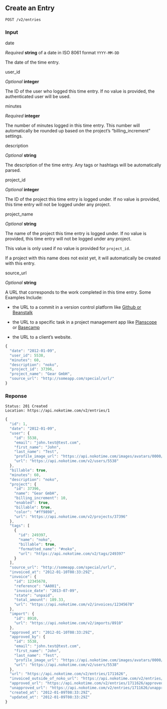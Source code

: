 ﻿## Create an Entry

```
POST /v2/entries

```

### Input

date

_Required_  **string**  of a date in ISO 8061 format  `YYYY-MM-DD`

The date of the time entry.

user_id

_Optional_  **integer**

The ID of the user who logged this time entry. If no value is provided, the authenticated user will be used.

minutes

_Required_  **integer**

The number of minutes logged in this time entry. This number will automatically be rounded up based on the project’s “billing_increment” settings.

description

_Optional_  **string**

The description of the time entry. Any tags or hashtags will be automatically parsed.

project_id

_Optional_  **integer**

The ID of the project this time entry is logged under. If no value is provided, this time entry will not be logged under any project.

project_name

_Optional_  **string**

The name of the project this time entry is logged under. If no value is provided, this time entry will not be logged under any project.

This value is only used if no value is provided for  `project_id`.

If a project with this name does not exist yet, it will automatically be created with this entry.

source_url

_Optional_  **string**

A URL that corresponds to the work completed in this time entry. Some Examples Include:

-   the URL to a commit in a version control platform like  [Github or Beanstalk](http://help.nokotime.com/article/74-log-time-from-github)

-   the URL to a specific task in a project management app like  [Planscope](https://planscope.io/)  or  [Basecamp](https://planscope.io/)

-   the URL to a client’s website.

```javascript
{
  "date": "2012-01-09",
  "user_id": 5538,
  "minutes": 60,
  "description": "noko",
  "project_id": 37396,
  "project_name": "Gear GmbH",
  "source_url": "http://someapp.com/special/url/"
}
```

### Reponse

```
Status: 201 Created
Location: https://api.nokotime.com/v2/entries/1
```

```javascript
{
  "id": 1,
  "date": "2012-01-09",
  "user": {
    "id": 5538,
    "email": "john.test@test.com",
    "first_name": "John",
    "last_name": "Test",
    "profile_image_url": "https://api.nokotime.com/images/avatars/0000/0001/avatar.jpg",
    "url": "https://api.nokotime.com/v2/users/5538"
  },
  "billable": true,
  "minutes": 60,
  "description": "noko",
  "project": {
    "id": 37396,
    "name": "Gear GmbH",
    "billing_increment": 10,
    "enabled": true,
    "billable": true,
    "color": "#ff9898",
    "url": "https://api.nokotime.com/v2/projects/37396"
  },
  "tags": [
    {
      "id": 249397,
      "name": "noko",
      "billable": true,
      "formatted_name": "#noko",
      "url": "https://api.nokotime.com/v2/tags/249397"
    }
  ],
  "source_url": "http://someapp.com/special/url/",
  "invoiced_at": "2012-01-10T08:33:29Z",
  "invoice": {
    "id": 12345678,
    "reference": "AA001",
    "invoice_date": "2013-07-09",
    "state": "unpaid",
    "total_amount": 189.33,
    "url": "https://api.nokotime.com/v2/invoices/12345678"
  },
  "import": {
    "id": 8910,
    "url": "https://api.nokotime.com/v2/imports/8910"
  },
  "approved_at": "2012-01-10T08:33:29Z",
  "approved_by": {
    "id": 5538,
    "email": "john.test@test.com",
    "first_name": "John",
    "last_name": "Test",
    "profile_image_url": "https://api.nokotime.com/images/avatars/0000/0001/avatar.jpg",
    "url": "https://api.nokotime.com/v2/users/5538"
  },
  "url": "https://api.nokotime.com/v2/entries/1711626",
  "invoiced_outside_of_noko_url": "https://api.nokotime.com/v2/entries/1711626/marked_as_invoiced",
  "approved_url": "https://api.nokotime.com/v2/entries/1711626/approved",
  "unapproved_url": "https://api.nokotime.com/v2/entries/1711626/unapproved",
  "created_at": "2012-01-09T08:33:29Z",
  "updated_at": "2012-01-09T08:33:29Z"
}
```
